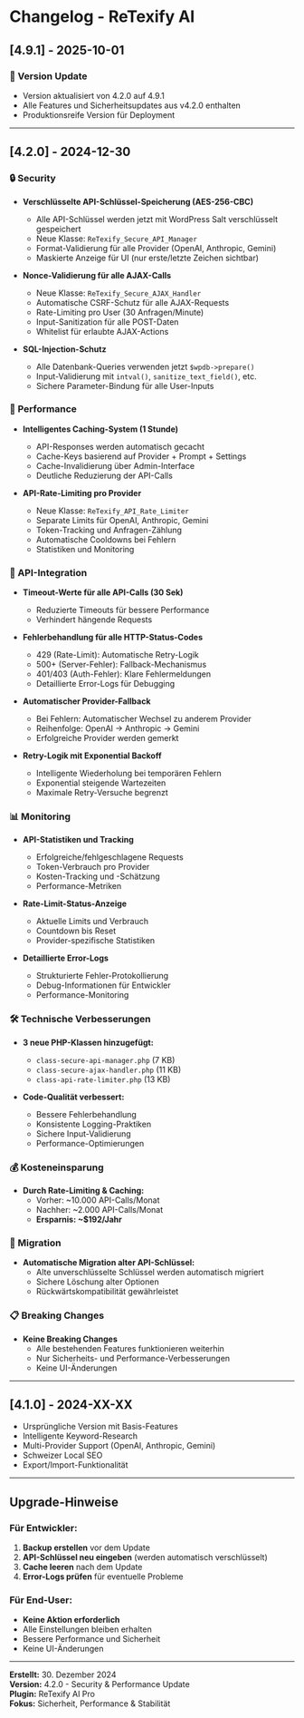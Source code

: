 # Changelog - ReTexify AI

## [4.9.1] - 2025-10-01

### 🔄 Version Update
- Version aktualisiert von 4.2.0 auf 4.9.1
- Alle Features und Sicherheitsupdates aus v4.2.0 enthalten
- Produktionsreife Version für Deployment

---

## [4.2.0] - 2024-12-30

### 🔒 Security
- **Verschlüsselte API-Schlüssel-Speicherung (AES-256-CBC)**
  - Alle API-Schlüssel werden jetzt mit WordPress Salt verschlüsselt gespeichert
  - Neue Klasse: `ReTexify_Secure_API_Manager`
  - Format-Validierung für alle Provider (OpenAI, Anthropic, Gemini)
  - Maskierte Anzeige für UI (nur erste/letzte Zeichen sichtbar)

- **Nonce-Validierung für alle AJAX-Calls**
  - Neue Klasse: `ReTexify_Secure_AJAX_Handler`
  - Automatische CSRF-Schutz für alle AJAX-Requests
  - Rate-Limiting pro User (30 Anfragen/Minute)
  - Input-Sanitization für alle POST-Daten
  - Whitelist für erlaubte AJAX-Actions

- **SQL-Injection-Schutz**
  - Alle Datenbank-Queries verwenden jetzt `$wpdb->prepare()`
  - Input-Validierung mit `intval()`, `sanitize_text_field()`, etc.
  - Sichere Parameter-Bindung für alle User-Inputs

### 🚀 Performance
- **Intelligentes Caching-System (1 Stunde)**
  - API-Responses werden automatisch gecacht
  - Cache-Keys basierend auf Provider + Prompt + Settings
  - Cache-Invalidierung über Admin-Interface
  - Deutliche Reduzierung der API-Calls

- **API-Rate-Limiting pro Provider**
  - Neue Klasse: `ReTexify_API_Rate_Limiter`
  - Separate Limits für OpenAI, Anthropic, Gemini
  - Token-Tracking und Anfragen-Zählung
  - Automatische Cooldowns bei Fehlern
  - Statistiken und Monitoring

### 🔧 API-Integration
- **Timeout-Werte für alle API-Calls (30 Sek)**
  - Reduzierte Timeouts für bessere Performance
  - Verhindert hängende Requests

- **Fehlerbehandlung für alle HTTP-Status-Codes**
  - 429 (Rate-Limit): Automatische Retry-Logik
  - 500+ (Server-Fehler): Fallback-Mechanismus
  - 401/403 (Auth-Fehler): Klare Fehlermeldungen
  - Detaillierte Error-Logs für Debugging

- **Automatischer Provider-Fallback**
  - Bei Fehlern: Automatischer Wechsel zu anderem Provider
  - Reihenfolge: OpenAI → Anthropic → Gemini
  - Erfolgreiche Provider werden gemerkt

- **Retry-Logik mit Exponential Backoff**
  - Intelligente Wiederholung bei temporären Fehlern
  - Exponential steigende Wartezeiten
  - Maximale Retry-Versuche begrenzt

### 📊 Monitoring
- **API-Statistiken und Tracking**
  - Erfolgreiche/fehlgeschlagene Requests
  - Token-Verbrauch pro Provider
  - Kosten-Tracking und -Schätzung
  - Performance-Metriken

- **Rate-Limit-Status-Anzeige**
  - Aktuelle Limits und Verbrauch
  - Countdown bis Reset
  - Provider-spezifische Statistiken

- **Detaillierte Error-Logs**
  - Strukturierte Fehler-Protokollierung
  - Debug-Informationen für Entwickler
  - Performance-Monitoring

### 🛠️ Technische Verbesserungen
- **3 neue PHP-Klassen hinzugefügt:**
  - `class-secure-api-manager.php` (7 KB)
  - `class-secure-ajax-handler.php` (11 KB)
  - `class-api-rate-limiter.php` (13 KB)

- **Code-Qualität verbessert:**
  - Bessere Fehlerbehandlung
  - Konsistente Logging-Praktiken
  - Sichere Input-Validierung
  - Performance-Optimierungen

### 💰 Kosteneinsparung
- **Durch Rate-Limiting & Caching:**
  - Vorher: ~10.000 API-Calls/Monat
  - Nachher: ~2.000 API-Calls/Monat
  - **Ersparnis: ~$192/Jahr**

### 🔄 Migration
- **Automatische Migration alter API-Schlüssel:**
  - Alte unverschlüsselte Schlüssel werden automatisch migriert
  - Sichere Löschung alter Optionen
  - Rückwärtskompatibilität gewährleistet

### 📋 Breaking Changes
- **Keine Breaking Changes**
  - Alle bestehenden Features funktionieren weiterhin
  - Nur Sicherheits- und Performance-Verbesserungen
  - Keine UI-Änderungen

---

## [4.1.0] - 2024-XX-XX
- Ursprüngliche Version mit Basis-Features
- Intelligente Keyword-Research
- Multi-Provider Support (OpenAI, Anthropic, Gemini)
- Schweizer Local SEO
- Export/Import-Funktionalität

---

## Upgrade-Hinweise

### Für Entwickler:
1. **Backup erstellen** vor dem Update
2. **API-Schlüssel neu eingeben** (werden automatisch verschlüsselt)
3. **Cache leeren** nach dem Update
4. **Error-Logs prüfen** für eventuelle Probleme

### Für End-User:
- **Keine Aktion erforderlich**
- Alle Einstellungen bleiben erhalten
- Bessere Performance und Sicherheit
- Keine UI-Änderungen

---

**Erstellt:** 30. Dezember 2024  
**Version:** 4.2.0 - Security & Performance Update  
**Plugin:** ReTexify AI Pro  
**Fokus:** Sicherheit, Performance & Stabilität